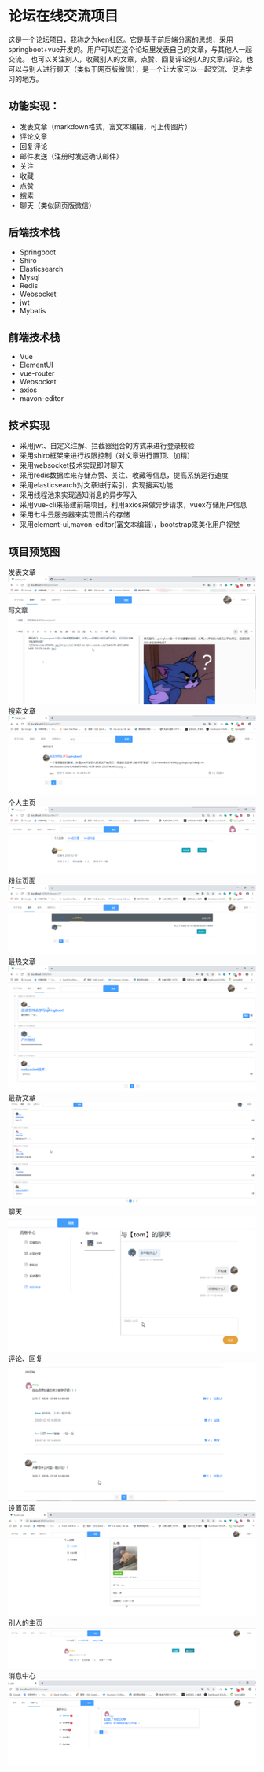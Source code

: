 # 论坛在线交流项目
这是一个论坛项目，我称之为ken社区。它是基于前后端分离的思想，采用springboot+vue开发的。用户可以在这个论坛里发表自己的文章，与其他人一起交流。
也可以关注别人，收藏别人的文章，点赞、回复评论别人的文章/评论，也可以与别人进行聊天（类似于网页版微信），是一个让大家可以一起交流、促进学习的地方。

## 功能实现：
- 发表文章（markdown格式，富文本编辑，可上传图片）
- 评论文章
- 回复评论
- 邮件发送（注册时发送确认邮件）
- 关注
- 收藏
- 点赞
- 搜索
- 聊天（类似网页版微信）

## 后端技术栈
- Springboot
- Shiro
- Elasticsearch
- Mysql
- Redis
- Websocket
- jwt
- Mybatis

## 前端技术栈
- Vue
- ElementUI
- vue-router
- Websocket
- axios
- mavon-editor


## 技术实现
- 采用jwt、自定义注解、拦截器组合的方式来进行登录校验
- 采用shiro框架来进行权限控制（对文章进行置顶、加精）
- 采用websocket技术实现即时聊天
- 采用redis数据库来存储点赞、关注、收藏等信息，提高系统运行速度
- 采用elasticsearch对文章进行索引，实现搜索功能
- 采用线程池来实现通知消息的异步写入
- 采用vue-cli来搭建前端项目，利用axios来做异步请求，vuex存储用户信息
- 采用七牛云服务器来实现图片的存储
- 采用element-ui,mavon-editor(富文本编辑)，bootstrap来美化用户视觉

## 项目预览图
发表文章
![发表文章](https://github.com/KenLoong/img_db/blob/main/20201210205131.png)
搜索文章
![搜索文章](https://github.com/KenLoong/img_db/blob/main/20201210205429.png)
个人主页
![个人主页](https://github.com/KenLoong/img_db/blob/main/20201210210216.png)
粉丝页面
![粉丝页面](https://github.com/KenLoong/img_db/blob/main/20201211104419.png)
最热文章
![最热文章](https://github.com/KenLoong/img_db/blob/main/20201211104653.png)
最新文章
![最新文章](https://github.com/KenLoong/img_db/blob/main/20201211110409.png)
聊天
![聊天](https://github.com/KenLoong/img_db/blob/main/4505c657d808ff74a65eeadc7443ce0.png)
评论、回复
![评论](https://github.com/KenLoong/img_db/blob/main/80f2052c7750ab8b129ce8cbeea7f99.png)
设置页面
![设置页面](https://github.com/KenLoong/img_db/blob/main/8cdbf646c19a75f5c3db3c165c3706e.png)
别人的主页
![别人的主页](https://github.com/KenLoong/img_db/blob/main/db427cbf3ebf5098e84c269bae2233d.png)
消息中心
![消息中心](https://github.com/KenLoong/img_db/blob/main/f4772a46986e910e5a400d64126dc06.png)

